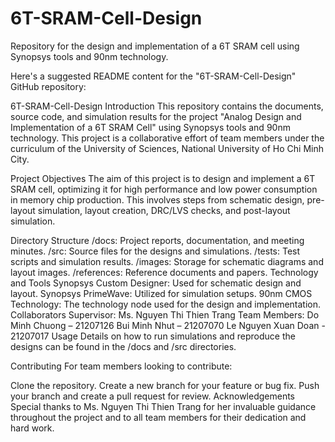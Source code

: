 # 6T-SRAM-Cell-Design
Repository for the design and implementation of a 6T SRAM cell using Synopsys tools and 90nm technology.

Here's a suggested README content for the "6T-SRAM-Cell-Design" GitHub repository:

6T-SRAM-Cell-Design
Introduction
This repository contains the documents, source code, and simulation results for the project "Analog Design and Implementation of a 6T SRAM Cell" using Synopsys tools and 90nm technology. This project is a collaborative effort of team members under the curriculum of the University of Sciences, National University of Ho Chi Minh City.

Project Objectives
The aim of this project is to design and implement a 6T SRAM cell, optimizing it for high performance and low power consumption in memory chip production. This involves steps from schematic design, pre-layout simulation, layout creation, DRC/LVS checks, and post-layout simulation.

Directory Structure
/docs: Project reports, documentation, and meeting minutes.
/src: Source files for the designs and simulations.
/tests: Test scripts and simulation results.
/images: Storage for schematic diagrams and layout images.
/references: Reference documents and papers.
Technology and Tools
Synopsys Custom Designer: Used for schematic design and layout.
Synopsys PrimeWave: Utilized for simulation setups.
90nm CMOS Technology: The technology node used for the design and implementation.
Collaborators
Supervisor: Ms. Nguyen Thi Thien Trang
Team Members:
Do Minh Chuong – 21207126
Bui Minh Nhut – 21207070
Le Nguyen Xuan Doan - 21207017
Usage
Details on how to run simulations and reproduce the designs can be found in the /docs and /src directories.

Contributing
For team members looking to contribute:

Clone the repository.
Create a new branch for your feature or bug fix.
Push your branch and create a pull request for review.
Acknowledgements
Special thanks to Ms. Nguyen Thi Thien Trang for her invaluable guidance throughout the project and to all team members for their dedication and hard work.
